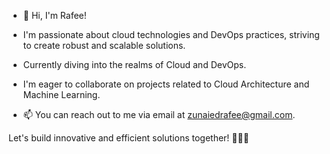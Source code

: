 - 👋 Hi, I'm Rafee!

-  I'm passionate about cloud technologies and DevOps practices, striving to create robust and scalable solutions.

-  Currently diving into the realms of Cloud and DevOps.

-  I'm eager to collaborate on projects related to Cloud Architecture and Machine Learning.

- 📫 You can reach out to me via email at zunaiedrafee@gmail.com.

Let's build innovative and efficient solutions together! 👨‍💻✨

<!---
Zunaied/Zunaied is a ✨ special ✨ repository because its `README.md` (this file) appears on your GitHub profile.
You can click the Preview link to take a look at your changes.
--->
